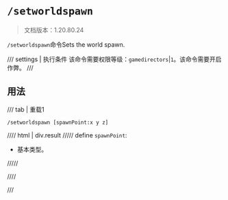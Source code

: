 # `/setworldspawn`

> 文档版本：1.20.80.24

`/setworldspawn`命令Sets the world spawn.

/// settings | 执行条件
该命令需要权限等级：`gamedirectors`|`1`。该命令需要开启作弊。
///

## 用法

/// tab | 重载1
```mcfunction
/setworldspawn [spawnPoint:x y z]
```

//// html | div.result
///// define
`spawnPoint`: <!-- md:samp x y z -->

- 基本类型。


/////

////

///
